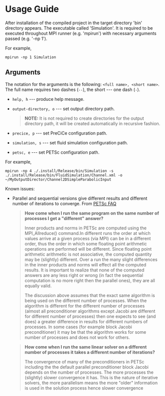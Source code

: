 # Usage Guide

After installation of the compiled project in the target directory 'bin'
directory appears.
The executable called 'Simulation'.
It is required to be executed throughout MPI runner (e.g. 'mpirun') with
necessary arguments passed (e.g. '-np 1').

For example,

    mpirun -np 1 Simulation

## Arguments

The notation for the arguments is the following: `<full name>, <short name>`.
The full name requires two dashes (`--`), the short --- one dash (`-`).

  * `help, h` --- produce help message.
  * `output-directory, o` --- set output directory path.

    > **NOTE:**
    > It is not required to create directories for the output directory path, it
    > will be created automatically in recursive fashion.

  * `precice, p` --- set PreCiCe configuration path.
  * `simulation, s` --- set fluid simulation configuration path.
  * `petsc, e` --- set PETSc configuration path.


For example,

    mpirun -np 4 ./.install/Release/bin/Simulation -s ./.install/Release/bin/FluidSimulation/Channel.xml -o ~/MyOutputDirector/Channel2DSimpleParabolicInput


Known issues:

*   Parallel and sequential versions give different results and different
    number of iterations to converge. From [PETSc FAQ][1]

    > **How come when I run the same program on the same number of processes I get
    a "different" answer?**
    >
    > Inner products and norms in PETSc are computed using the MPI_Allreduce() command.In different runs the order at which values arrive at a given process (via MPI) can be in a different order, thus the order in which some floating point arithmetic operations are performed will be different. Since floating point arithmetic arithmetic is not associative, the computed quantity may be (slightly) different. Over a run the many slight differences in the inner products and norms will effect all the computed results. It is important to realize that none of the computed answers are any less right or wrong (in fact the sequential computation is no more right then the parallel ones), they are all equally valid. 
    >
    > The discussion above assumes that the exact same algorithm is being used on the different number of processes. When the algorithm is different for the different number of processes (almost all preconditioner algorithms except Jacobi are different for different number of processes) then one expects to see (and does) a greater difference in results for different numbers of processes. In some cases (for example block Jacobi preconditioner) it may be that the algorithm works for some number of processes and does not work for others.

    > **How come when I run the same linear solver on a different number of
    processes it takes a different number of iterations?**
    >
    > The convergence of many of the preconditioners in PETSc including the the default parallel preconditioner block Jacobi depends on the number of processes. The more processes the (slightly) slower convergence it has. This is the nature of iterative solvers, the more parallelism means the more "older" information is used in the solution process hence slower convergence

[1]: http://www.mcs.anl.gov/petsc/documentation/faq.html
